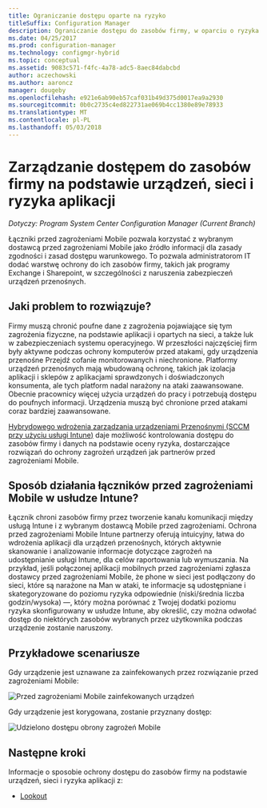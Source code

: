 ```yaml
---
title: Ograniczanie dostępu oparte na ryzyko
titleSuffix: Configuration Manager
description: Ograniczanie dostępu do zasobów firmy, w oparciu o ryzyka urządzeń, sieci i aplikacji.
ms.date: 04/25/2017
ms.prod: configuration-manager
ms.technology: configmgr-hybrid
ms.topic: conceptual
ms.assetid: 9083c571-f4fc-4a78-adc5-8aec84dabcbd
author: aczechowski
ms.author: aaroncz
manager: dougeby
ms.openlocfilehash: e921e6ab90eb57caf031b49d375d0017ea9a2930
ms.sourcegitcommit: 0b0c2735c4ed822731ae069b4cc1380e89e78933
ms.translationtype: MT
ms.contentlocale: pl-PL
ms.lasthandoff: 05/03/2018
---
```

# <a name="manage-access-to-company-resource-based-on-device-network-and-application-risk"></a>Zarządzanie dostępem do zasobów firmy na podstawie urządzeń, sieci i ryzyka aplikacji

*Dotyczy: Program System Center Configuration Manager (Current Branch)*

Łączniki przed zagrożeniami Mobile pozwala korzystać z wybranym dostawcą przed zagrożeniami Mobile jako źródło informacji dla zasady zgodności i zasad dostępu warunkowego. To pozwala administratorom IT dodać warstwę ochrony do ich zasobów firmy, takich jak programy Exchange i Sharepoint, w szczególności z naruszenia zabezpieczeń urządzeń przenośnych.

## <a name="what-problem-does-this-solve"></a>Jaki problem to rozwiązuje?

Firmy muszą chronić poufne dane z zagrożenia pojawiające się tym zagrożenia fizyczne, na podstawie aplikacji i opartych na sieci, a także luk w zabezpieczeniach systemu operacyjnego.
W przeszłości najczęściej firm były aktywne podczas ochrony komputerów przed atakami, gdy urządzenia przenośne Przejdź cofanie monitorowanych i niechronione. Platformy urządzeń przenośnych mają wbudowaną ochronę, takich jak izolacja aplikacji i sklepów z aplikacjami sprawdzonych i doświadczonych konsumenta, ale tych platform nadal narażony na ataki zaawansowane. Obecnie pracownicy więcej użycia urządzeń do pracy i potrzebują dostępu do poufnych informacji. Urządzenia muszą być chronione przed atakami coraz bardziej zaawansowane.

[Hybrydowego wdrożenia zarządzania urządzeniami Przenośnymi (SCCM przy użyciu usługi Intune)](https://docs.microsoft.com/sccm/mdm/understand/choose-between-standalone-intune-and-hybrid-mobile-device-management) daje możliwość kontrolowania dostępu do zasobów firmy i danych na podstawie oceny ryzyka, dostarczające rozwiązań do ochrony zagrożeń urządzeń jak partnerów przed zagrożeniami Mobile.

## <a name="how-the-intune-mobile-threat-defense-connectors-work"></a>Sposób działania łączników przed zagrożeniami Mobile w usłudze Intune?

Łącznik chroni zasobów firmy przez tworzenie kanału komunikacji między usługą Intune i z wybranym dostawcą Mobile przed zagrożeniami. Ochrona przed zagrożeniami Mobile Intune partnerzy oferują intuicyjny, łatwa do wdrożenia aplikacji dla urządzeń przenośnych, których aktywnie skanowanie i analizowanie informacje dotyczące zagrożeń na udostępnianie usługi Intune, dla celów raportowania lub wymuszania. Na przykład, jeśli połączonej aplikacji mobilnych przed zagrożeniami zgłasza dostawcy przed zagrożeniami Mobile, że phone w sieci jest podłączony do sieci, które są narażone na Man w ataki, te informacje są udostępniane i skategoryzowane do poziomu ryzyka odpowiednie (niski/średnia liczba godzin/wysoka) —, który można porównać z Twojej dodatki poziomu ryzyka skonfigurowany w usłudze Intune, aby określić, czy można odwołać dostęp do niektórych zasobów wybranych przez użytkownika podczas urządzenie zostanie naruszony.

## <a name="sample-scenarios"></a>Przykładowe scenariusze

Gdy urządzenie jest uznawane za zainfekowanych przez rozwiązanie przed zagrożeniami Mobile:

![Przed zagrożeniami Mobile zainfekowanych urządzeń](../media/mtp/MTD-image-1.png)

Gdy urządzenie jest korygowana, zostanie przyznany dostęp:

![Udzielono dostępu obrony zagrożeń Mobile](../media/mtp/MTD-image-2.png)

## <a name="next-steps"></a>Następne kroki

Informacje o sposobie ochrony dostępu do zasobów firmy na podstawie urządzeń, sieci i ryzyka aplikacji z:

- [Lookout](https://docs.microsoft.com/intune/deploy-use/lookout-mobile-threat-defense-connector)